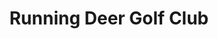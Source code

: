 ---
title: Running Deer Golf Club
location: Pittsgrove Township, NJ
description: Running Deer Golf Club - Taylor & Ian Wedding Trailer
link: https://player.vimeo.com/video/176455173?color=26a69a&title=0&byline=0&portrait=0
thumb: running-deer-golf-club.jpg
---